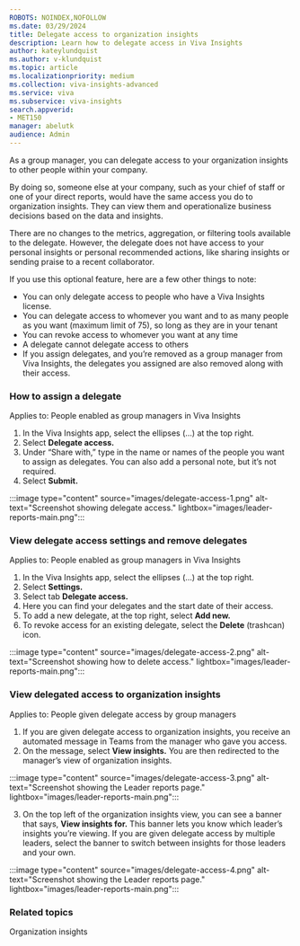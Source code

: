 ```yaml
---
ROBOTS: NOINDEX,NOFOLLOW
ms.date: 03/29/2024
title: Delegate access to organization insights
description: Learn how to delegate access in Viva Insights
author: kateylundquist
ms.author: v-klundquist
ms.topic: article
ms.localizationpriority: medium 
ms.collection: viva-insights-advanced 
ms.service: viva 
ms.subservice: viva-insights 
search.appverid: 
- MET150 
manager: abelutk
audience: Admin
---
```


As a group manager, you can delegate access to your organization insights to other people within your company.

By doing so, someone else at your company, such as your chief of staff or one of your direct reports, would have the same access you do to organization insights. They can view them and operationalize business decisions based on the data and insights.

There are no changes to the metrics, aggregation, or filtering tools available to the delegate. However, the delegate does not have access to your personal insights or personal recommended actions, like sharing insights or sending praise to a recent collaborator. 

If you use this optional feature, here are a few other things to note:

* You can only delegate access to people who have a Viva Insights license. 
* You can delegate access to whomever you want and to as many people as you want (maximum limit of 75), so long as they are in your tenant
* You can revoke access to whomever you want at any time
* A delegate cannot delegate access to others
* If you assign delegates, and you’re removed as a group manager from Viva Insights, the delegates you assigned are also removed along with their access.

### How to assign a delegate
Applies to: People enabled as group managers in Viva Insights

1.	In the Viva Insights app, select the ellipses (…) at the top right. 
2.	Select **Delegate access.**
3.	Under “Share with,” type in the name or names of the people you want to assign as delegates. You can also add a personal note, but it’s not required.
4.	Select **Submit.**
 
:::image type="content" source="images/delegate-access-1.png" alt-text="Screenshot showing delegate access." lightbox="images/leader-reports-main.png":::

### View delegate access settings and remove delegates
Applies to: People enabled as group managers in Viva Insights

1.	In the Viva Insights app, select the ellipses (…) at the top right. 
2.	Select **Settings.**
3.	Select tab **Delegate access.**
4.	Here you can find your delegates and the start date of their access.
5.	To add a new delegate, at the top right, select **Add new.**
6.	To revoke access for an existing delegate, select the **Delete** (trashcan) icon. 
 
:::image type="content" source="images/delegate-access-2.png" alt-text="Screenshot showing how to delete access." lightbox="images/leader-reports-main.png":::

### View delegated access to organization insights 
Applies to: People given delegate access by group managers
1. If you are given delegate access to organization insights, you receive an   automated message in Teams from the manager who gave you access.
2.	On the message, select **View insights.** You are then redirected to the manager’s view of organization insights.

:::image type="content" source="images/delegate-access-3.png" alt-text="Screenshot showing the Leader reports page." lightbox="images/leader-reports-main.png":::

3.	On the top left of the organization insights view, you can see a banner that says, **View insights for.** This banner lets you know which leader’s insights you’re viewing. If you are given delegate access by multiple leaders, select the banner to switch between insights for those leaders and your own.

:::image type="content" source="images/delegate-access-4.png" alt-text="Screenshot showing the Leader reports page." lightbox="images/leader-reports-main.png":::

### Related topics
Organization insights 
